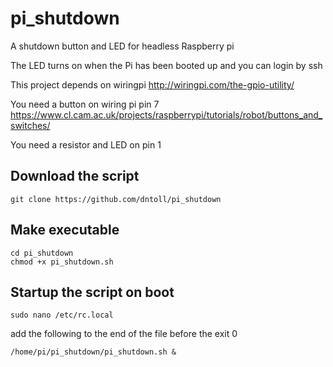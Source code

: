 # pi_shutdown
A shutdown button and LED for headless Raspberry pi

The LED turns on when the Pi has been booted up and you can login by ssh

This project depends on wiringpi http://wiringpi.com/the-gpio-utility/

You need a button on wiring pi pin 7
https://www.cl.cam.ac.uk/projects/raspberrypi/tutorials/robot/buttons_and_switches/

You need a resistor and LED on pin 1

Download the script
-------------------

    git clone https://github.com/dntoll/pi_shutdown

Make executable
---------------

    cd pi_shutdown
    chmod +x pi_shutdown.sh

Startup the script on boot
--------------------------

    sudo nano /etc/rc.local

add the following to the end of the file before the exit 0
    
    /home/pi/pi_shutdown/pi_shutdown.sh &
